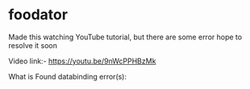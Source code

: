 # foodator
Made this watching YouTube tutorial, but there are some error hope to resolve it soon

Video link:- https://youtu.be/9nWcPPHBzMk

What is Found databinding error(s):
